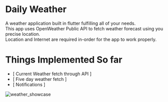 # Daily Weather

A weather application built in flutter fulfilling all of your needs.
<br/> This app uses OpenWeather Public API to fetch weather forecast using you precise location.
<br/> Location and Internet are required in-order for the app to work properly.

# Things Implemented So far
- [ Current Weather fetch through API ]
- [ Five day weather fetch ]
- [ Notifications ]

![weather_showcase](https://user-images.githubusercontent.com/67834876/181786379-ecbecfc4-07df-43c7-bb57-e41f2ce02fe3.png)
